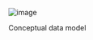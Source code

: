 ![image](https://github.com/NelsonOnuwa/Conceptual-Data-Model/assets/128144994/ee1cf22b-9548-43c7-8b33-27fcce1b47a7)


Conceptual data model
